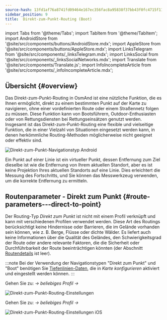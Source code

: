 ```yaml
---
source-hash: 13fd1af76a8741fd09464e167ec356fac8a95838f37bb43f0fc4715f11186d0d
sidebar_position: 9
title:  Direkt-zum-Punkt-Routing (Boot)
---
```

import Tabs from '@theme/Tabs';
import TabItem from '@theme/TabItem';
import AndroidStore from '@site/src/components/buttons/AndroidStore.mdx';
import AppleStore from '@site/src/components/buttons/AppleStore.mdx';
import LinksTelegram from '@site/src/components/_linksTelegram.mdx';
import LinksSocial from '@site/src/components/_linksSocialNetworks.mdx';
import Translate from '@site/src/components/Translate.js';
import InfoIncompleteArticle from '@site/src/components/_infoIncompleteArticle.mdx';

## Übersicht {#overview}

Das Direkt-zum-Punkt-Routing in OsmAnd ist eine nützliche Funktion, die es Ihnen ermöglicht, direkt zu einem bestimmten Punkt auf der Karte zu navigieren, ohne einer vordefinierten Route oder einem Straßennetz folgen zu müssen. Diese Funktion kann von Bootsführern, Outdoor-Enthusiasten oder von Rettungsdiensten bei Rettungseinsätzen genutzt werden. Insgesamt ist das Direkt-zum-Punkt-Routing eine flexible und vielseitige Funktion, die in einer Vielzahl von Situationen eingesetzt werden kann, in denen herkömmliche Routing-Methoden möglicherweise nicht geeignet oder effektiv sind.

![Direkt-zum-Punkt-Navigationstyp Android](@site/static/img/navigation/boat/direct_navigation_type_android.png)

Ein Punkt auf einer Linie ist ein virtueller Punkt, dessen Entfernung zum Ziel dieselbe ist wie die Entfernung von Ihrem aktuellen Standort, aber es ist keine Projektion Ihres aktuellen Standorts auf eine Linie. Dies erleichtert die Messung des Fortschritts, und Sie können das Messwerkzeug verwenden, um die korrekte Entfernung zu ermitteln.

## Routenparameter - Direkt zum Punkt {#route-parameters---direct-to-point}

Der Routing-Typ *Direkt zum Punkt* ist nicht mit einem Profil verknüpft und kann mit verschiedenen Profilen verwendet werden.
Diese Art des Routings berücksichtigt keine Hindernisse oder Barrieren, die im Gelände vorhanden sein können, wie z. B. Berge, Flüsse oder dichte Wälder. Es liefert auch keine Informationen über die Qualität des Geländes, den Schwierigkeitsgrad der Route oder andere relevante Faktoren, die die Sicherheit oder Durchführbarkeit der Route beeinträchtigen könnten (der Abschnitt [Routendetails](../setup/route-details.md) ist leer).

:::note
Bei der Verwendung der Navigationstypen "Direkt zum Punkt" und "Boot" benötigen Sie [Tiefenlinien-Daten](../../plugins/nautical-charts.md#nautical-map-style), die in *Karte konfigurieren* aktiviert und eingestellt werden können.
:::

<Tabs groupId="operating-systems" queryString="current-os">

<TabItem value="android" label="Android">

Gehen Sie zu: *<Translate android="true" ids="shared_string_menu,shared_string_settings"/> → beliebiges Profil → <Translate android="true" ids="routing_settings_2,nav_type_hint"/>*

![Direkt-zum-Punkt-Routing-Einstellungen](@site/static/img/navigation/routing/direct_to_point_routing_3_andr.png)

</TabItem>

<TabItem value="ios" label="iOS">

Gehen Sie zu: *<Translate android="true" ids="shared_string_menu,shared_string_settings"/> → beliebiges Profil → <Translate android="true" ids="routing_settings_2,nav_type_hint"/>*

![Direkt-zum-Punkt-Routing-Einstellungen iOS](@site/static/img/navigation/routing/direct_to_point_ios.png)

</TabItem>

</Tabs>